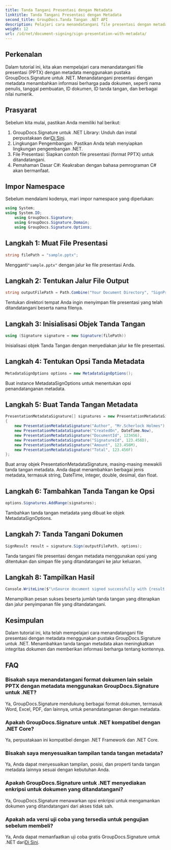 ```yaml
---
title: Tanda Tangani Presentasi dengan Metadata
linktitle: Tanda Tangani Presentasi dengan Metadata
second_title: GroupDocs.Tanda Tangan .NET API
description: Pelajari cara menandatangani file presentasi dengan metadata menggunakan GroupDocs.Signature untuk .NET. Tingkatkan integritas dokumen dan tambahkan informasi berharga.
weight: 12
url: /id/net/document-signing/sign-presentation-with-metadata/
---
```

## Perkenalan
Dalam tutorial ini, kita akan mempelajari cara menandatangani file presentasi (PPTX) dengan metadata menggunakan pustaka GroupDocs.Signature untuk .NET. Menandatangani presentasi dengan metadata menambahkan informasi berharga pada dokumen, seperti nama penulis, tanggal pembuatan, ID dokumen, ID tanda tangan, dan berbagai nilai numerik.
## Prasyarat
Sebelum kita mulai, pastikan Anda memiliki hal berikut:
1.  GroupDocs.Signature untuk .NET Library: Unduh dan instal perpustakaan dari[Di Sini](https://releases.groupdocs.com/signature/net/).
2. Lingkungan Pengembangan: Pastikan Anda telah menyiapkan lingkungan pengembangan .NET.
3. File Presentasi: Siapkan contoh file presentasi (format PPTX) untuk ditandatangani.
4. Pemahaman Dasar C#: Keakraban dengan bahasa pemrograman C# akan bermanfaat.

## Impor Namespace
Sebelum mendalami kodenya, mari impor namespace yang diperlukan:
```csharp
using System;
using System.IO;
    using GroupDocs.Signature;
    using GroupDocs.Signature.Domain;
    using GroupDocs.Signature.Options;
```
## Langkah 1: Muat File Presentasi
```csharp
string filePath = "sample.pptx";
```
 Mengganti`"sample.pptx"` dengan jalur ke file presentasi Anda.
## Langkah 2: Tentukan Jalur File Output
```csharp
string outputFilePath = Path.Combine("Your Document Directory", "SignPresentationWithMetadata", "SignedWithMetadata.pptx");
```
Tentukan direktori tempat Anda ingin menyimpan file presentasi yang telah ditandatangani beserta nama filenya.
## Langkah 3: Inisialisasi Objek Tanda Tangan
```csharp
using (Signature signature = new Signature(filePath))
```
Inisialisasi objek Tanda Tangan dengan menyediakan jalur ke file presentasi.
## Langkah 4: Tentukan Opsi Tanda Metadata
```csharp
MetadataSignOptions options = new MetadataSignOptions();
```
Buat instance MetadataSignOptions untuk menentukan opsi penandatanganan metadata.
## Langkah 5: Buat Tanda Tangan Metadata
```csharp
PresentationMetadataSignature[] signatures = new PresentationMetadataSignature[]
{
    new PresentationMetadataSignature("Author", "Mr.Scherlock Holmes"),
    new PresentationMetadataSignature("CreatedOn", DateTime.Now),
    new PresentationMetadataSignature("DocumentId", 123456),
    new PresentationMetadataSignature("SignatureId", 123.456D),
    new PresentationMetadataSignature("Amount", 123.456M),
    new PresentationMetadataSignature("Total", 123.456F)
};
```
Buat array objek PresentationMetadataSignature, masing-masing mewakili tanda tangan metadata. Anda dapat menambahkan berbagai jenis metadata, termasuk string, DateTime, integer, double, desimal, dan float.
## Langkah 6: Tambahkan Tanda Tangan ke Opsi
```csharp
options.Signatures.AddRange(signatures);
```
Tambahkan tanda tangan metadata yang dibuat ke objek MetadataSignOptions.
## Langkah 7: Tanda Tangani Dokumen
```csharp
SignResult result = signature.Sign(outputFilePath, options);
```
Tanda tangani file presentasi dengan metadata menggunakan opsi yang ditentukan dan simpan file yang ditandatangani ke jalur keluaran.
## Langkah 8: Tampilkan Hasil
```csharp
Console.WriteLine($"\nSource document signed successfully with {result.Succeeded.Count} signature(s).\nFile saved at {outputFilePath}.");
```
Menampilkan pesan sukses beserta jumlah tanda tangan yang diterapkan dan jalur penyimpanan file yang ditandatangani.

## Kesimpulan
Dalam tutorial ini, kita telah mempelajari cara menandatangani file presentasi dengan metadata menggunakan pustaka GroupDocs.Signature untuk .NET. Menambahkan tanda tangan metadata akan meningkatkan integritas dokumen dan memberikan informasi berharga tentang kontennya.

## FAQ
### Bisakah saya menandatangani format dokumen lain selain PPTX dengan metadata menggunakan GroupDocs.Signature untuk .NET?
Ya, GroupDocs.Signature mendukung berbagai format dokumen, termasuk Word, Excel, PDF, dan lainnya, untuk penandatanganan dengan metadata.
### Apakah GroupDocs.Signature untuk .NET kompatibel dengan .NET Core?
Ya, perpustakaan ini kompatibel dengan .NET Framework dan .NET Core.
### Bisakah saya menyesuaikan tampilan tanda tangan metadata?
Ya, Anda dapat menyesuaikan tampilan, posisi, dan properti tanda tangan metadata lainnya sesuai dengan kebutuhan Anda.
### Apakah GroupDocs.Signature untuk .NET menyediakan enkripsi untuk dokumen yang ditandatangani?
Ya, GroupDocs.Signature menawarkan opsi enkripsi untuk mengamankan dokumen yang ditandatangani dari akses tidak sah.
### Apakah ada versi uji coba yang tersedia untuk pengujian sebelum membeli?
 Ya, Anda dapat memanfaatkan uji coba gratis GroupDocs.Signature untuk .NET dari[Di Sini](https://releases.groupdocs.com/).